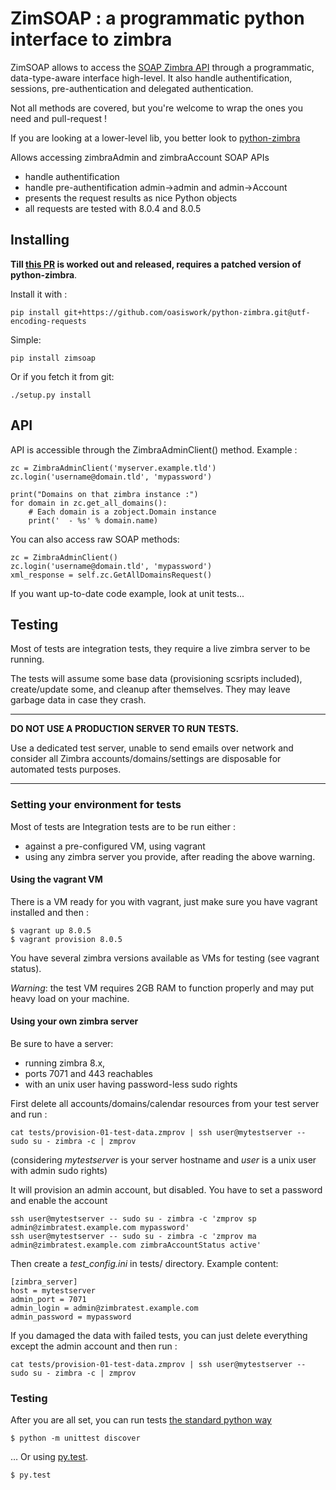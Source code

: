 ZimSOAP : a programmatic python interface to zimbra
===================================================

ZimSOAP allows to access the [SOAP Zimbra API] through a programmatic,
data-type-aware  interface high-level. It also handle  authentification,
sessions, pre-authentication and delegated authentication.

Not all methods are covered, but you're welcome to wrap the ones you need and
pull-request !

If you are looking at a lower-level lib, you better look to [python-zimbra]

Allows accessing zimbraAdmin and zimbraAccount SOAP APIs

 - handle authentification
 - handle pre-authentification admin->admin and admin->Account
 - presents the request results as nice Python objects
 - all requests are tested with 8.0.4 and 8.0.5

[SOAP Zimbra API]:
http://files.zimbra.com/docs/soap_api/8.0.4/soap-docs-804/api-reference/index.html
[python-zimbra]:https://github.com/Zimbra-Community/python-zimbra/

Installing
----------

**Till [this PR](https://github.com/Zimbra-Community/python-zimbra/pull/16) is
  worked out and released, requires a patched version of python-zimbra**.

Install it with :

    pip install git+https://github.com/oasiswork/python-zimbra.git@utf-encoding-requests

Simple:

    pip install zimsoap

Or if you fetch it from git:

    ./setup.py install

API
---

API is accessible through the ZimbraAdminClient() method. Example :

    zc = ZimbraAdminClient('myserver.example.tld')
    zc.login('username@domain.tld', 'mypassword')

    print("Domains on that zimbra instance :")
    for domain in zc.get_all_domains():
        # Each domain is a zobject.Domain instance
        print('  - %s' % domain.name)

You can also access raw SOAP methods:

    zc = ZimbraAdminClient()
    zc.login('username@domain.tld', 'mypassword')
    xml_response = self.zc.GetAllDomainsRequest()


If you want up-to-date code example, look at unit tests...


Testing
-------

Most of tests are integration tests, they require a live zimbra server to be
running.

The tests will assume some base data (provisioning scsripts included),
create/update some, and cleanup after themselves. They may leave garbage data in
case they crash.

----

**DO NOT USE A PRODUCTION SERVER TO RUN TESTS.**

Use a dedicated test server, unable to send emails over network and consider
all Zimbra accounts/domains/settings are disposable for automated tests
purposes.

----


### Setting your environment for tests ###

Most of tests are Integration tests are to be run either :

- against a pre-configured VM, using vagrant
- using any zimbra server you provide, after reading the above warning.


#### Using the vagrant VM ####

There is a VM ready for you with vagrant, just make sure you have vagrant installed and then :

    $ vagrant up 8.0.5
    $ vagrant provision 8.0.5

You have several zimbra versions available as VMs for testing (see vagrant
status).

*Warning*: the test VM requires 2GB RAM to function properly and may put heavy
 load on your machine.

#### Using your own zimbra server ####

Be sure to have a server:
- running zimbra 8.x,
- ports 7071 and 443 reachables
- with an unix user having password-less sudo rights

First delete all accounts/domains/calendar resources from your test server and run :

    cat tests/provision-01-test-data.zmprov | ssh user@mytestserver -- sudo su - zimbra -c | zmprov

(considering *mytestserver* is your server hostname and *user* is a unix user with admin sudo rights)

It will provision an admin account, but disabled. You have to set a password and enable the account

    ssh user@mytestserver -- sudo su - zimbra -c 'zmprov sp admin@zimbratest.example.com mypassword'
    ssh user@mytestserver -- sudo su - zimbra -c 'zmprov ma admin@zimbratest.example.com zimbraAccountStatus active'

Then create a *test_config.ini* in tests/ directory. Example content:

    [zimbra_server]
    host = mytestserver
    admin_port = 7071
    admin_login = admin@zimbratest.example.com
    admin_password = mypassword

If you damaged the data with failed tests, you can just delete everything except
the admin account and then run :

    cat tests/provision-01-test-data.zmprov | ssh user@mytestserver -- sudo su - zimbra -c | zmprov

### Testing ###

After you are all set, you can run tests
[the standard python way](https://docs.python.org/2/library/unittest.html)

    $ python -m unittest discover

… Or using [py.test](http://pytest.org/).

    $ py.test
